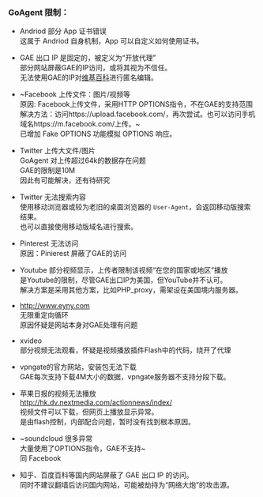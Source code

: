 
### GoAgent 限制：  
+ Andriod 部分 App 证书错误  
  这属于 Andriod 自身机制，App 可以自定义如何使用证书。  

+ GAE 出口 IP 是固定的，被定义为“开放代理”   
  部分网站屏蔽GAE的IP访问，或将其视为不信任。  
  无法使用GAE的IP对[维基百科](https://zh.wikipedia.org/wiki/Help:%E5%A6%82%E4%BD%95%E8%AE%BF%E9%97%AE%E7%BB%B4%E5%9F%BA%E7%99%BE%E7%A7%91#Hosts.E6.96.87.E4.BB.B6)进行匿名编辑。  

+ ~Facebook 上传文件：图片/视频等  
  原因: Facebook上传文件，采用HTTP OPTIONS指令，不在GAE的支持范围  
  解决方法：访问https://upload.facebook.com/，再次尝试。也可以访问手机域名https://m.facebook.com/上传。~  
  已增加 Fake OPTIONS 功能模拟 OPTIONS 响应。

+ Twitter 上传大文件/图片  
  GoAgent 对上传超过64k的数据存在问题  
  GAE的限制是10M  
  因此有可能解决，还有待研究  

+ Twitter 无法搜索内容  
  使用移动浏览器或较为老旧的桌面浏览器的 `User-Agent`，会返回移动版搜索结果。  
  也可以直接使用移动版域名进行搜索。  

+ Pinterest 无法访问  
  原因：Pinierest 屏蔽了GAE的访问  

+ Youtube 部分视频显示，上传者限制该视频“在您的国家或地区”播放  
  是Youtube的限制，尽管GAE出口IP为美国，但YouTube并不认可。  
  解决方案是采用其他方案，比如PHP_proxy，需架设在美国境内服务器。  

+ http://www.eyny.com   
  无限重定向循环  
  原因怀疑是网站本身对GAE处理有问题  

+ xvideo  
 部分视频无法观看，怀疑是视频播放插件Flash中的代码，绕开了代理
  
+ vpngate的官方网站，安装包无法下载  
  GAE每次支持下载4M大小的数据，vpngate服务器不支持分段下载。  

+ 苹果日报的视频无法播放  
  http://hk.dv.nextmedia.com/actionnews/index/  
  视频文件可以下载，但网页上播放显示异常。  
  是由flash控制，内部配合问题，暂时没有找到根本原因。  

+ ~soundcloud 很多异常  
  大量使用了OPTIONS指令，GAE不支持~  
  同 Facebook

+ 知乎、百度百科等国内网站屏蔽了 GAE 出口 IP 的访问。  
  同时不建议翻墙后访问国内网站，可能被劫持为“网络大炮”的攻击源。